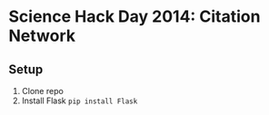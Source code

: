 Science Hack Day 2014: Citation Network
=======================================

Setup
-----

1. Clone repo
2. Install Flask `pip install Flask`
